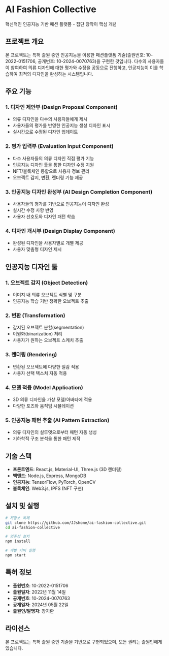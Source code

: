# AI Fashion Collective

혁신적인 인공지능 기반 패션 플랫폼 - 집단 창작이 핵심 개념

## 프로젝트 개요

본 프로젝트는 특허 출원 중인 인공지능을 이용한 패션플랫폼 기술(출원번호: 10-2022-0151706, 공개번호: 10-2024-0070763)을 구현한 것입니다. 다수의 사용자들이 참여하여 의류 디자인에 대한 평가와 수정을 공동으로 진행하고, 인공지능이 이를 학습하여 최적의 디자인을 완성하는 시스템입니다.

## 주요 기능

### 1. 디자인 제안부 (Design Proposal Component)
- 의류 디자인을 다수의 사용자들에게 제시
- 사용자들의 평가를 반영한 인공지능 생성 디자인 표시
- 실시간으로 수정된 디자인 업데이트

### 2. 평가 입력부 (Evaluation Input Component)
- 다수 사용자들의 의류 디자인 직접 평가 기능
- 인공지능 디자인 툴을 통한 디자인 수정 지원
- NFT/블록체인 통합으로 사용자 정보 관리
- 오브젝트 감지, 변환, 렌더링 기능 제공

### 3. 인공지능 디자인 완성부 (AI Design Completion Component)
- 사용자들의 평가를 기반으로 인공지능이 디자인 완성
- 실시간 수정 사항 반영
- 사용자 선호도와 디자인 패턴 학습

### 4. 디자인 개시부 (Design Display Component)
- 완성된 디자인을 사용자별로 개별 제공
- 사용자 맞춤형 디자인 제시

## 인공지능 디자인 툴

### 1. 오브젝트 감지 (Object Detection)
- 이미지 내 의류 오브젝트 식별 및 구분
- 인공지능 학습 기반 정확한 오브젝트 추출

### 2. 변환 (Transformation)
- 감지된 오브젝트 분할(segmentation)
- 이원화(binarization) 처리
- 사용자가 원하는 오브젝트 스케치 추출

### 3. 렌더링 (Rendering)
- 변환된 오브젝트에 다양한 질감 적용
- 사용자 선택 텍스처 자동 적용

### 4. 모델 적용 (Model Application)
- 3D 의류 디자인을 가상 모델/아바타에 적용
- 다양한 포즈와 움직임 시뮬레이션

### 5. 인공지능 패턴 추출 (AI Pattern Extraction)
- 의류 디자인의 실루엣으로부터 패턴 자동 생성
- 기하학적 구조 분석을 통한 패턴 제작

## 기술 스택

- **프론트엔드**: React.js, Material-UI, Three.js (3D 렌더링)
- **백엔드**: Node.js, Express, MongoDB
- **인공지능**: TensorFlow, PyTorch, OpenCV
- **블록체인**: Web3.js, IPFS (NFT 구현)

## 설치 및 실행

```bash
# 저장소 복제
git clone https://github.com/JJshome/ai-fashion-collective.git
cd ai-fashion-collective

# 의존성 설치
npm install

# 개발 서버 실행
npm start
```

## 특허 정보

- **출원번호**: 10-2022-0151706
- **출원일자**: 2022년 11월 14일
- **공개번호**: 10-2024-0070763
- **공개일자**: 2024년 05월 22일
- **출원인/발명자**: 장지환

## 라이선스

본 프로젝트는 특허 출원 중인 기술을 기반으로 구현되었으며, 모든 권리는 출원인에게 있습니다.
